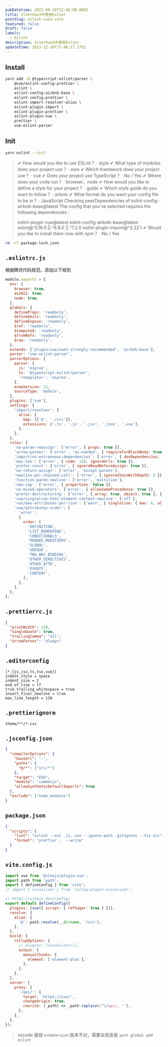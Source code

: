 ```yaml
---
pubDatetime: 2021-08-10T12:40:00.000Z
title: Vite+Vue3中使用Eslint
postSlug: eslint-vue3-vite
featured: false
draft: false
labels:
  - Eslint
description: Vite+Vue3中使用Eslint
updateTime: 2023-12-30T17:48:17.275Z
---
```


## Install

```bash
yarn add -D @typescript-eslint/parser \
    @vue/eslint-config-prettier \
    eslint \
    eslint-config-airbnb-base \
    eslint-config-prettier \
    eslint-import-resolver-alias \
    eslint-plugin-import \
    eslint-plugin-prettier \
    eslint-plugin-vue \
    prettier \
    vue-eslint-parser
```

## Init

```bash
yarn eslint --init
```

> ✔ How would you like to use ESLint？ · style
> ✔ What type of modules does your project use？ · esm
> ✔ Which framework does your project use？ · vue
> ✔ Does your project use TypeScript？ · No / Yes
> ✔ Where does your code run？ · browser，node
> ✔ How would you like to define a style for your project？ · guide
> ✔ Which style guide do you want to follow？ · airbnb
> ✔ What format do you want your config file to be in？ · JavaScript
> Checking peerDependencies of eslint-config-airbnb-base@latest
> The config that you've selected requires the following dependencies：
>
> eslint-plugin-vue@latest eslint-config-airbnb-base@latest eslint@^5.16.0 || ^6.8.0 || ^7.2.0 eslint-plugin-import@^2.22.1
> ✔ Would you like to install them now with npm？ · No / Yes

```bash
rm -rf package-lock.json
```

## `.eslintrc.js`

根据腾讯代码规范，添加以下规则

```javascript
module.exports = {
  env: {
    browser: true,
    es2021: true,
    node: true,
  },
  globals: {
    defineProps: 'readonly',
    defineEmits: 'readonly',
    defineExpose: 'readonly',
    $ref: 'readonly',
    $computed: 'readonly',
    $fromRefs: 'readonly',
    $raw: 'readonly',
  },
  extends: ['plugin:vue/vue3-strongly-recommended', 'airbnb-base'],
  parser: 'vue-eslint-parser',
  parserOptions: {
    parser: {
      js: 'espree',
      ts: '@typescript-eslint/parser',
      '<template>': 'espree',
    },
    ecmaVersion: 12,
    sourceType: 'module',
  },
  plugins: ['vue'],
  settings: {
    'import/resolver': {
      alias: {
        map: [['@', './src']],
        extensions: ['.ts', '.js', '.jsx', '.json', '.vue'],
      },
    },
  },
  rules: {
    'no-param-reassign': ['error', { props: true }],
    'arrow-parens': ['error', 'as-needed', { requireForBlockBody: true }],
    'import/no-extraneous-dependencies': ['error', { devDependencies: ['./vite.config.js'] }],
    'max-len': ['error', { code: 120, ignoreUrls: true }],
    'prefer-const': ['error', { ignoreReadBeforeAssign: true }],
    'no-return-assign': ['error', 'except-parens'],
    'newline-per-chained-call': ['error', { ignoreChainWithDepth: 2 }],
    'function-paren-newline': ['error', 'multiline'],
    'new-cap': ['error', { properties: false }],
    'no-mixed-operators': ['error', { allowSamePrecedence: true }],
    'prefer-destructuring': ['error', { array: true, object: true }, { enforceForRenamedProperties: false }],
    'vue/singleline-html-element-content-newline': ['off'],
    'vue/max-attributes-per-line': ['warn', { singleline: { max: 6, allowFirstLine: true } }],
    'vue/attributes-order': [
      'error',
      {
        order: [
          'DEFINITION',
          'LIST_RENDERING',
          'CONDITIONALS',
          'RENDER_MODIFIERS',
          'GLOBAL',
          'UNIQUE',
          'TWO_WAY_BINDING',
          'OTHER_DIRECTIVES',
          'OTHER_ATTR',
          'EVENTS',
          'CONTENT',
        ],
      },
    ],
  },
};
```

## `.prettierrc.js`

```json
{
  "printWidth": 120,
  "singleQuote": true,
  "trailingComma": "all",
  "arrowParens": "always"
}
```

## `.editorconfig`

```properties
[*.{js,jsx,ts,tsx,vue}]
indent_style = space
indent_size = 2
end_of_line = lf
trim_trailing_whitespace = true
insert_final_newline = true
max_line_length = 120
```

## `.prettierignore`

```plaintext
theme/**/*.css
```

## `.jsconfig.json`

```json
{
  "compilerOptions": {
    "baseUrl": ".",
    "paths": {
      "@/*": ["src/*"]
    },
    "target": "ES6",
    "module": "commonjs",
    "allowSyntheticDefaultImports": true
  },
  "exclude": ["node_modules"]
}
```

## `package.json`

```json
{
  "scripts": {
    "lint": "eslint --ext .js,.vue --ignore-path .gitignore --fix src",
    "format": "prettier .  --write"
  }
}
```

## `vite.config.js`

```javascript
import vue from '@vitejs/plugin-vue';
import path from 'path';
import { defineConfig } from 'vite';
// import { visualizer } from 'rollup-plugin-visualizer';

// https://vitejs.dev/config/
export default defineConfig({
  plugins: [vue({ script: { refSugar: true } })],
  resolve: {
    alias: {
      '@': path.resolve(__dirname, '/src'),
    },
  },
  build: {
    rollupOptions: {
      // plugins: [visualizer()],
      output: {
        manualChunks: {
          element: ['element-plus'],
        },
      },
    },
  },
  server: {
    proxy: {
      '/api/': {
        target: 'https://xxx/',
        changeOrigin: true,
        rewrite: (_path) => _path.replace(/^\/api/, ''),
      },
    },
  },
});
```

> vscode 报错 `ecmaVersion` 版本不对，需要全局安装 `yarn global add eslint`
